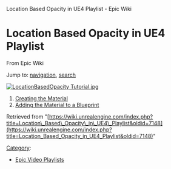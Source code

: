 Location Based Opacity in UE4 Playlist - Epic Wiki             

Location Based Opacity in UE4 Playlist
======================================

From Epic Wiki

Jump to: [navigation](#mw-navigation), [search](#p-search)

[![LocationBasedOpacity Tutorial.jpg](https://d3ar1piqh1oeli.cloudfront.net/b/bd/LocationBasedOpacity_Tutorial.jpg/400px-LocationBasedOpacity_Tutorial.jpg)](/File:LocationBasedOpacity_Tutorial.jpg)

1.  [Creating the Material](/Location_Based_Opacity_in_UE4_-_Part_1 "Location Based Opacity in UE4 - Part 1")
2.  [Adding the Material to a Blueprint](/Location_Based_Opacity_in_UE4_-_Part_2 "Location Based Opacity in UE4 - Part 2")

Retrieved from "[https://wiki.unrealengine.com/index.php?title=Location\_Based\_Opacity\_in\_UE4\_Playlist&oldid=7148](https://wiki.unrealengine.com/index.php?title=Location_Based_Opacity_in_UE4_Playlist&oldid=7148)"

[Category](/Special:Categories "Special:Categories"):

*   [Epic Video Playlists](/Category:Epic_Video_Playlists "Category:Epic Video Playlists")